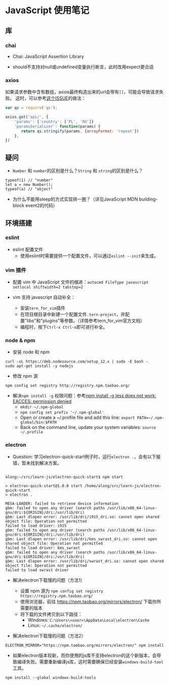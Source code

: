 # JavaScript 使用笔记

## 库

### chai

- Chai: JavaScript Assertion Library

- should不支持对null或undefined变量执行断言，此时改用expect更合适

### axios

如果请求参数中含有数组，axios最终构造出来的url会带有`[]`，可能会导致请求失败。
这时，可以参考[这个ISSUE][1]的做法：

```javascript
var qs = require('qs');

axios.get('api/', {
    'params': {'country': ['PL', 'RU']}
    'paramsSerializer': function(params) {
       return qs.stringify(params, {arrayFormat: 'repeat'})
    },
})
```

## 疑问

- `Number` 和 `number`的区别是什么？`String` 和 `string`的区别是什么？
```
typeof(1) // "number"
let a = new Number();
typeof(a) // "object"
```

- 为什么不能用sleep的方式实现转一圈？（详见JavaScript MDN building-block event2的代码）

## 环境搭建

### eslint

- eslint 配置文件
  - 使用eslint时需要提供一个配置文件，可以通过`eslint --init`来生成。

### vim 插件

- 配置 vim 中 JavaScript 文件的缩进：`autocmd FileType javascript setlocal shiftwidth=2 tabstop=2`

- vim 支持 javascript 自动补全：
  - 安装`tern_for_vim`插件
  - 在项目根目录中新建一个配置文件`.tern-project`，并配置"libs"和"plugins"等参数。（详情参考tern_for_vim官方文档）
  - 编程时，按下`Ctrl-x Ctrl-o`即可进行补全。

### node & npm

- 安装 node 和 npm
```
curl -sL https://deb.nodesource.com/setup_12.x | sudo -E bash -
sudo apt-get install -y nodejs
```

- 修改 npm 源
```
npm config set registry http://registry.npm.taobao.org/
```

- 解决`npm install -g` 权限问题：参考[npm install -g less does not work: EACCES: permission denied](https://stackoverflow.com/questions/33725639/npm-install-g-less-does-not-work-eacces-permission-denied)
  - `mkdir ~/.npm-global`
  - `npm config set prefix '~/.npm-global'`
  - Open or create a ~/.profile file and add this line: `export PATH=~/.npm-global/bin:$PATH`
  - Back on the command line, update your system variables: `source ~/.profile`

### electron

- Question: 学习electron-quick-start例子时，运行`electron .`，会有以下报错，暂未找到解决方案。
```

along:~/src/learn-js/electron-quick-start$ npm start

> electron-quick-start@1.0.0 start /home/along/src/learn-js/electron-quick-start
> electron .

MESA-LOADER: failed to retrieve device information
gbm: failed to open any driver (search paths /usr/lib/x86_64-linux-gnu/dri:${ORIGIN}/dri:/usr/lib/dri)
gbm: Last dlopen error: /usr/lib/dri/i915_dri.so: cannot open shared object file: Operation not permitted
failed to load driver: i915
gbm: failed to open any driver (search paths /usr/lib/x86_64-linux-gnu/dri:${ORIGIN}/dri:/usr/lib/dri)
gbm: Last dlopen error: /usr/lib/dri/kms_swrast_dri.so: cannot open shared object file: Operation not permitted
failed to load driver: kms_swrast
gbm: failed to open any driver (search paths /usr/lib/x86_64-linux-gnu/dri:${ORIGIN}/dri:/usr/lib/dri)
gbm: Last dlopen error: /usr/lib/dri/swrast_dri.so: cannot open shared object file: Operation not permitted
failed to load swrast driver
```

- 解决electron下载慢的问题（方法1）
  - 设置 npm 源为 `npm config set registry https://registry.npm.taobao.org/`
  - 使用浏览器，前往 https://npm.taobao.org/mirrors/electron/ 下载你所需要的版本
  - 将下载的文件拷贝到以下路径：
    - Windows: `C:\Users\<user>\AppData\Local\electron\Cache`
    - Linux: `~/.cache/electron/`

- 解决electron下载慢的问题（方法2）
```
ELECTRON_MIRROR="https://npm.taobao.org/mirrors/electron/" npm install
```

- 如果electron版本较新，而你使用的js库不支持electron的这个新版本，会导致编译失败。需要重新编译js库，这时需要确保已经安装`windows-build-tool`工具。
```
npm install --global windows-build-tools
```

  [1]: https://github.com/axios/axios/issues/604
